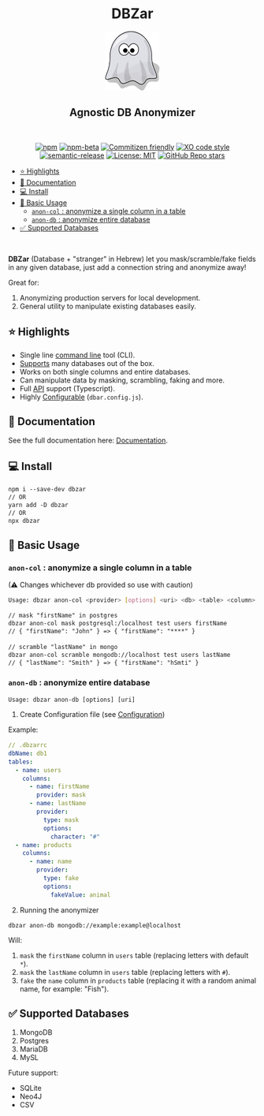 <h1 align="center">DBZar</h1>
<div align="center">
<img src="https://raw.githubusercontent.com/nitzano/dbzar/master/website/static/img/logo.svg" height="120">
</div>
<h2 align="center">Agnostic DB Anonymizer </h2>
<div align="center">
<br/>

[![npm](https://img.shields.io/npm/v/dbzar)](https://www.npmjs.com/package/dbzar)
[![npm-beta](https://img.shields.io/npm/v/dbzar/beta)](https://www.npmjs.com/package/dbzar)
[![Commitizen friendly](https://img.shields.io/badge/commitizen-friendly-brightgreen.svg)](http://commitizen.github.io/cz-cli/)
[![XO code style](https://img.shields.io/badge/code_style-XO-5ed9c7.svg)](https://github.com/xojs/xo)
[![semantic-release](https://img.shields.io/badge/%20%20%F0%9F%93%A6%F0%9F%9A%80-semantic--release-e10079.svg)](https://github.com/semantic-release/semantic-release)
[![License: MIT](https://img.shields.io/badge/License-MIT-yellow.svg)](https://opensource.org/licenses/MIT)
[![GitHub Repo stars](https://img.shields.io/github/stars/nitzano/dbzar?style=social)](https://github.com/nitzano/dbzar/stargazers)

</div>

- [⭐ Highlights](#-highlights)
- [📃 Documentation](#-documentation)
- [💻 Install](#-install)
- [👻 Basic Usage](#-basic-usage)
  - [`anon-col` : anonymize a single column in a table](#anon-col--anonymize-a-single-column-in-a-table)
  - [`anon-db` : anonymize entire database](#anon-db--anonymize-entire-database)
- [✅ Supported Databases](#-supported-databases)

<br/>

**DBZar** (Database + "stranger" in Hebrew) let you mask/scramble/fake fields in any given database, just add a connection string and anonymize away!

Great for:

1. Anonymizing production servers for local development.
2. General utility to manipulate existing databases easily.

## ⭐ Highlights

- Single line [command line](https://nitzano.github.io/dbzar/docs/usage) tool (CLI).
- [Supports](https://nitzano.github.io/dbzar/docs/supported_dbs) many databases out of the box.
- Works on both single columns and entire databases.
- Can manipulate data by masking, scrambling, faking and more.
- Full [API](https://nitzano.github.io/dbzar/docs/api) support (Typescript).
- Highly [Configurable](https://nitzano.github.io/dbzar/docs/config) (`dbar.config.js`).

## 📃 Documentation

See the full documentation here: [Documentation](https://nitzano.github.io/dbzar/).

## 💻 Install

```
npm i --save-dev dbzar
// OR
yarn add -D dbzar
// OR
npx dbzar
```

## 👻 Basic Usage

### `anon-col` : anonymize a single column in a table

(⚠ Changes whichever db provided so use with caution)

```bash
Usage: dbzar anon-col <provider> [options] <uri> <db> <table> <column>
```

```
// mask "firstName" in postgres
dbzar anon-col mask postgresql:/localhost test users firstName
// { "firstName": "John" } => { "firstName": "****" }

// scramble "lastName" in mongo
dbzar anon-col scramble mongodb://localhost test users lastName
// { "lastName": "Smith" } => { "firstName": "hSmti" }
```

### `anon-db` : anonymize entire database

```
Usage: dbzar anon-db [options] [uri]
```

1. Create Configuration file (see [Configuration](https://nitzano.github.io/dbzar/docs/config))

Example:

```yaml
// .dbzarrc
dbName: db1
tables:
  - name: users
    columns:
      - name: firstName
        provider: mask
      - name: lastName
        provider:
          type: mask
          options:
            character: "#"
  - name: products
    columns:
      - name: name
        provider:
          type: fake
          options:
            fakeValue: animal
```

2. Running the anonymizer

```
dbzar anon-db mongodb://example:example@localhost
```

Will:

1. `mask` the `firstName` column in `users` table (replacing letters with default `*`).
2. `mask` the `lastName` column in `users` table (replacing letters with `#`).
3. `fake` the `name` column in `products` table (replacing it with a random animal name, for example: "Fish").

## ✅ Supported Databases

1. MongoDB
1. Postgres
1. MariaDB
1. MySL

Future support:

- SQLite
- Neo4J
- CSV
